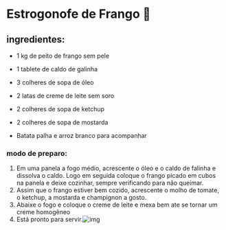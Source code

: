 # Estrogonofe de Frango :chicken:

## ingredientes:

- 1 kg de peito de frango sem pele 

- 1 tablete de caldo de galinha 

- 3 colheres de sopa de óleo 

- 2 latas de creme de leite sem soro 

- 2 colheres de sopa de ketchup 

- 2 colheres de sopa de mostarda 

- Batata palha e arroz branco para acompanhar 

  

### modo de preparo: 

1. Em uma panela a fogo médio, acrescente o óleo e o caldo de falinha e dissolva o caldo. Logo em seguida coloque o frango picado em cubos na panela e deixe cozinhar, sempre verificando para não queimar.
2. Assim que o frango estiver bem cozido, acrescente o molho de tomate, o ketchup, a mostarda e champignon a gosto.
3. Abaixe o fogo e coloque o creme de leite e mexa bem ate se tornar um creme homogêneo 
4. Está pronto para servir.![img](https://media.tenor.com/Sq7rY9NKKd4AAAAC/oscars-standing-ovation.gif)

